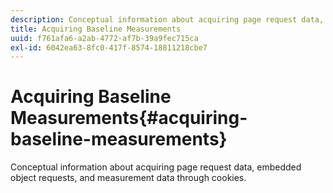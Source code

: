 ```yaml
---
description: Conceptual information about acquiring page request data, embedded object requests, and measurement data through cookies.
title: Acquiring Baseline Measurements
uuid: f761afa6-a2ab-4772-af7b-39a9fec715ca
exl-id: 6042ea63-8fc0-417f-8574-18811218cbe7
---
```

# Acquiring Baseline Measurements{#acquiring-baseline-measurements}

Conceptual information about acquiring page request data, embedded object requests, and measurement data through cookies.

